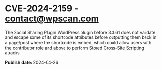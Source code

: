 # CVE-2024-2159 - contact@wpscan.com

The Social Sharing Plugin  WordPress plugin before 3.3.61 does not validate and escape some of its shortcode attributes before outputting them back in a page/post where the shortcode is embed, which could allow users with the contributor role and above to perform Stored Cross-Site Scripting attacks

**Publish date:** 2024-04-26
